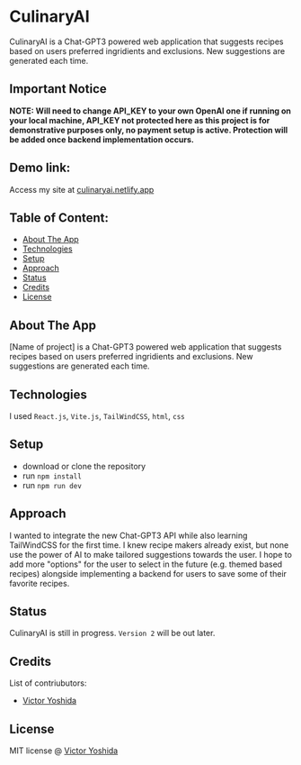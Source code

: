 # CulinaryAI 
CulinaryAI is a Chat-GPT3 powered web application that suggests recipes based on users preferred ingridients and exclusions. New suggestions are generated each time.

## Important Notice
**NOTE: Will need to change API_KEY to your own OpenAI one if running on your local machine, API_KEY not protected here as this project is for demonstrative purposes only, no payment setup is active. Protection will be added once backend implementation occurs.**


## Demo link:
Access my site at [culinaryai.netlify.app](https://culinaryai.netlify.app/)

## Table of Content:

- [About The App](#about-the-app)
- [Technologies](#technologies)
- [Setup](#setup)
- [Approach](#approach)
- [Status](#status)
- [Credits](#credits)
- [License](#license)

## About The App
[Name of project] is a Chat-GPT3 powered web application that suggests recipes based on users preferred ingridients and exclusions. New suggestions are generated each time.

## Technologies
I used `React.js`, `Vite.js`, `TailWindCSS`, `html`, `css`

## Setup
- download or clone the repository
- run `npm install`
- run `npm run dev`

## Approach
I wanted to integrate the new Chat-GPT3 API while also learning TailWindCSS for the first time. I knew recipe makers already exist, but none use the power of AI to make 
tailored suggestions towards the user. I hope to add more "options" for the user to select in the future (e.g. themed based recipes) alongside implementing a backend for users to save 
some of their favorite recipes.

## Status
CulinaryAI is still in progress. `Version 2` will be out later.

## Credits
List of contriubutors:
- [Victor Yoshida](victoryoshida.com)

## License

MIT license @ [Victor Yoshida](victoryoshida.com)

